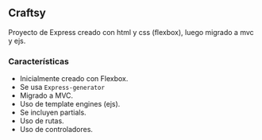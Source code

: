 ## Craftsy

Proyecto de Express creado con html y css (flexbox), luego migrado a mvc y ejs.

### Características

- Inicialmente creado con Flexbox.
- Se usa `Express-generator`
- Migrado a MVC.
- Uso de template engines (ejs).
- Se incluyen partials.
- Uso de rutas.
- Uso de controladores.